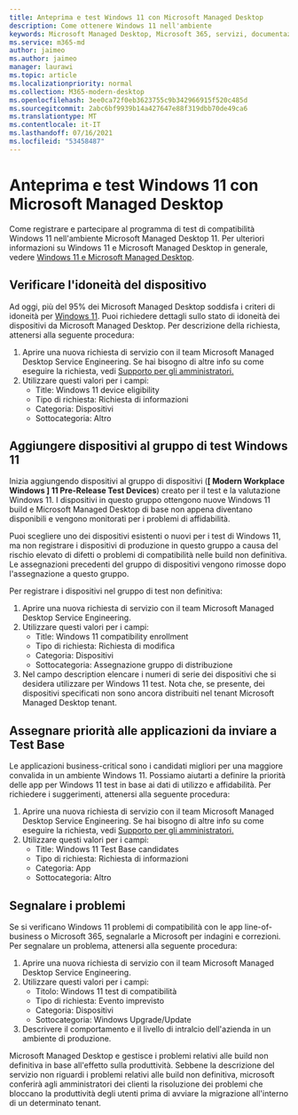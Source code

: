 ```yaml
---
title: Anteprima e test Windows 11 con Microsoft Managed Desktop
description: Come ottenere Windows 11 nell'ambiente
keywords: Microsoft Managed Desktop, Microsoft 365, servizi, documentazione
ms.service: m365-md
author: jaimeo
ms.author: jaimeo
manager: laurawi
ms.topic: article
ms.localizationpriority: normal
ms.collection: M365-modern-desktop
ms.openlocfilehash: 3ee0ca72f0eb3623755c9b342966915f520c485d
ms.sourcegitcommit: 2abc6bf9939b14a427647e88f319dbb70de49ca6
ms.translationtype: MT
ms.contentlocale: it-IT
ms.lasthandoff: 07/16/2021
ms.locfileid: "53458487"
---
```

# <a name="preview-and-test-windows-11-with-microsoft-managed-desktop"></a>Anteprima e test Windows 11 con Microsoft Managed Desktop

 Come registrare e partecipare al programma di test di compatibilità Windows 11 nell'ambiente Microsoft Managed Desktop 11. Per ulteriori informazioni su Windows 11 e Microsoft Managed Desktop in generale, vedere [Windows 11 e Microsoft Managed Desktop](../intro/win11-overview.md). 

## <a name="check-device-eligibility"></a>Verificare l'idoneità del dispositivo

Ad oggi, più del 95% dei Microsoft Managed Desktop soddisfa i criteri di idoneità per [Windows 11](/windows/whats-new/windows-11-requirements). Puoi richiedere dettagli sullo stato di idoneità dei dispositivi da Microsoft Managed Desktop. Per descrizione della richiesta, attenersi alla seguente procedura:

1. Aprire una nuova richiesta di servizio con il team Microsoft Managed Desktop Service Engineering. Se hai bisogno di altre info su come eseguire la richiesta, vedi [Supporto per gli amministratori.](admin-support.md)
2. Utilizzare questi valori per i campi:
    - Title: Windows 11 device eligibility
    - Tipo di richiesta: Richiesta di informazioni
    - Categoria: Dispositivi
    - Sottocategoria: Altro


## <a name="add-devices-to-the-windows-11-test-group"></a>Aggiungere dispositivi al gruppo di test Windows 11

Inizia aggiungendo dispositivi al gruppo di dispositivi (**\[ Modern Workplace Windows \] 11 Pre-Release Test Devices**) creato per il test e la valutazione Windows 11. I dispositivi in questo gruppo ottengono nuove Windows 11 build e Microsoft Managed Desktop di base non appena diventano disponibili e vengono monitorati per i problemi di affidabilità.

Puoi scegliere uno dei dispositivi esistenti o nuovi per i test di Windows 11, ma non registrare i dispositivi di produzione in questo gruppo a causa del rischio elevato di difetti o problemi di compatibilità nelle build non definitiva. Le assegnazioni precedenti del gruppo di dispositivi vengono rimosse dopo l'assegnazione a questo gruppo.

Per registrare i dispositivi nel gruppo di test non definitiva:

1. Aprire una nuova richiesta di servizio con il team Microsoft Managed Desktop Service Engineering.
2. Utilizzare questi valori per i campi:
    - Title: Windows 11 compatibility enrollment
    - Tipo di richiesta: Richiesta di modifica
    - Categoria: Dispositivi
    - Sottocategoria: Assegnazione gruppo di distribuzione
3. Nel campo description elencare i numeri di serie dei dispositivi che si desidera utilizzare per Windows 11 test. Nota che, se presente, dei dispositivi specificati non sono ancora distribuiti nel tenant Microsoft Managed Desktop tenant.

## <a name="prioritize-applications-to-submit-to-test-base"></a>Assegnare priorità alle applicazioni da inviare a Test Base

Le applicazioni business-critical sono i candidati migliori per una maggiore convalida in un ambiente Windows 11. Possiamo aiutarti a definire la priorità delle app per Windows 11 test in base ai dati di utilizzo e affidabilità. Per richiedere i suggerimenti, attenersi alla seguente procedura:

1. Aprire una nuova richiesta di servizio con il team Microsoft Managed Desktop Service Engineering. Se hai bisogno di altre info su come eseguire la richiesta, vedi [Supporto per gli amministratori.](admin-support.md)
2. Utilizzare questi valori per i campi:
    - Title: Windows 11 Test Base candidates
    - Tipo di richiesta: Richiesta di informazioni
    - Categoria: App
    - Sottocategoria: Altro

## <a name="report-issues"></a>Segnalare i problemi

Se si verificano Windows 11 problemi di compatibilità con le app line-of-business o Microsoft 365, segnalarle a Microsoft per indagini e correzioni. Per segnalare un problema, attenersi alla seguente procedura:

1. Aprire una nuova richiesta di servizio con il team Microsoft Managed Desktop Service Engineering.
2. Utilizzare questi valori per i campi:
    - Titolo: Windows 11 test di compatibilità
    - Tipo di richiesta: Evento imprevisto
    - Categoria: Dispositivi
    - Sottocategoria: Windows Upgrade/Update
3. Descrivere il comportamento e il livello di intralcio dell'azienda in un ambiente di produzione.

Microsoft Managed Desktop e gestisce i problemi relativi alle build non definitiva in base all'effetto sulla produttività. Sebbene la descrizione del servizio non riguardi i problemi relativi alle build non definitiva, microsoft conferirà agli amministratori dei clienti la risoluzione dei problemi che bloccano la produttività degli utenti prima di avviare la migrazione all'interno di un determinato tenant.